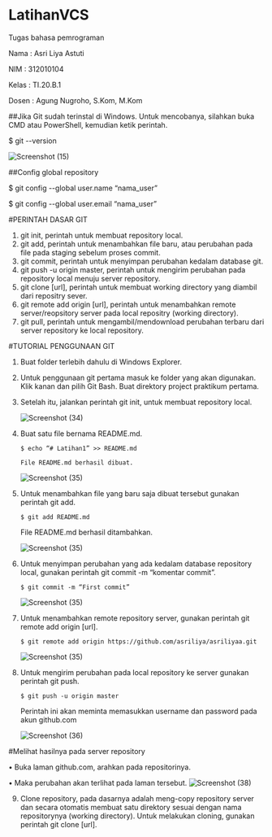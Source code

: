 # LatihanVCS
Tugas bahasa pemrograman

Nama    : Asri Liya Astuti

NIM     : 312010104

Kelas   : TI.20.B.1

Dosen   : Agung Nugroho, S.Kom, M.Kom


##Jika Git sudah terinstal di Windows. Untuk mencobanya, silahkan buka CMD atau PowerShell, kemudian ketik perintah.

  $ git --version
  
 ![Screenshot (15)](https://user-images.githubusercontent.com/72993076/97783006-79276980-1bc7-11eb-89c4-391bfeaa44ee.png)

##Config global repository

$ git config --global user.name “nama_user”

$ git config --global user.email “nama_user”

	
        	



#PERINTAH DASAR GIT

1.	git init, perintah untuk membuat repository local.
2.	git add, perintah untuk menambahkan file baru, atau perubahan pada file pada staging sebelum proses commit.
3.	git commit, perintah untuk menyimpan perubahan kedalam database git.
4.	git push -u origin master, perintah untuk mengirim perubahan pada repository local menuju server repository.
5.	git clone [url], perintah untuk membuat working directory yang diambil dari repositry sever.
6.	git remote add origin [url], perintah untuk menambahkan remote server/reopsitory server pada local repositry (working directory).
7.	git pull, perintah untuk mengambil/mendownload perubahan terbaru dari server repository ke local repository.
	


#TUTORIAL PENGGUNAAN GIT

1.	Buat folder terlebih dahulu di Windows Explorer.
2.	Untuk penggunaan git pertama masuk ke folder yang akan digunakan. Klik kanan dan pilih Git Bash.
Buat direktory project praktikum pertama.
          
3.	Setelah itu, jalankan perintah git init, untuk membuat repository local.

       ![Screenshot (34)](https://user-images.githubusercontent.com/72993076/97783159-7ed17f00-1bc8-11eb-88fc-e6fe7fc7e707.png)



4.	Buat satu file bernama README.md.

        $ echo “# Latihan1” >> README.md

        File README.md berhasil dibuat.
	
     ![Screenshot (35)](https://user-images.githubusercontent.com/72993076/97783192-b50efe80-1bc8-11eb-904b-65da5e0002a9.png)   
	


5.	Untuk menambahkan file yang baru saja dibuat tersebut gunakan perintah git add.

        $ git add README.md

	File README.md berhasil ditambahkan.
  
	![Screenshot (35)](https://user-images.githubusercontent.com/72993076/97783192-b50efe80-1bc8-11eb-904b-65da5e0002a9.png)
       
             
6.	Untuk menyimpan perubahan yang ada kedalam database repository local, gunakan perintah 
git commit -m “komentar commit”.

        $ git commit -m “First commit”
	
	![Screenshot (35)](https://user-images.githubusercontent.com/72993076/97783192-b50efe80-1bc8-11eb-904b-65da5e0002a9.png)


7.	Untuk menambahkan remote repository server, gunakan perintah git remote add origin [url].

        $ git remote add origin https://github.com/asriliya/asriliyaa.git
	
	
	![Screenshot (35)](https://user-images.githubusercontent.com/72993076/97783192-b50efe80-1bc8-11eb-904b-65da5e0002a9.png)





8.	Untuk mengirim perubahan pada local repository ke server gunakan perintah git push.

        $ git push -u origin master

	Perintah ini akan meminta memasukkan username dan password pada akun github.com
	
	
	![Screenshot (36)](https://user-images.githubusercontent.com/72993076/97783270-2babfc00-1bc9-11eb-99ae-ef036566c26c.png)


	 
	 
 #Melihat hasilnya pada server repository
 
•	Buka laman github.com, arahkan pada repositorinya.

•	Maka perubahan akan terlihat pada laman tersebut.
![Screenshot (38)](https://user-images.githubusercontent.com/72993076/97783372-d0c6d480-1bc9-11eb-98a7-9e642174264a.png)




9.	Clone repository, pada dasarnya adalah meng-copy repository server dan secara otomatis membuat satu direktory sesuai dengan nama repositorynya (working directory).
Untuk melakukan cloning, gunakan perintah git clone [url].



